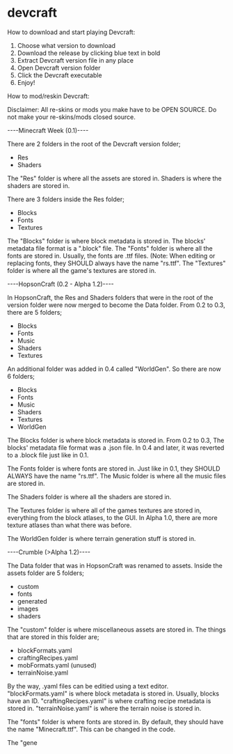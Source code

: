 # devcraft

How to download and start playing Devcraft:

1. Choose what version to download
2. Download the release by clicking blue text in bold
3. Extract Devcraft version file in any place
4. Open Devcraft version folder
5. Click the Devcraft executable
6. Enjoy!

How to mod/reskin Devcraft:

Disclaimer: All re-skins or mods you make have to be OPEN SOURCE. Do not make your re-skins/mods closed source.

----Minecraft Week (0.1)----

There are 2 folders in the root of the Devcraft version folder;
- Res
- Shaders

The "Res" folder is where all the assets are stored in. Shaders is where the shaders are stored in.

There are 3 folders inside the Res folder;
- Blocks
- Fonts
- Textures

The "Blocks" folder is where block metadata is stored in. The blocks' metadata file format is a ".block" file.
The "Fonts" folder is where all the fonts are stored in. Usually, the fonts are .ttf files. (Note: When editing or replacing fonts, they SHOULD always have the name "rs.ttf".
The "Textures" folder is where all the game's textures are stored in.

----HopsonCraft (0.2 - Alpha 1.2)----

In HopsonCraft, the Res and Shaders folders that were in the root of the version folder were now merged to become the Data folder.
From 0.2 to 0.3, there are 5 folders;
- Blocks
- Fonts
- Music
- Shaders
- Textures

An additional folder was added in 0.4 called "WorldGen".
So there are now 6 folders;
- Blocks
- Fonts
- Music
- Shaders
- Textures
- WorldGen

The Blocks folder is where block metadata is stored in. From 0.2 to 0.3, The blocks' metadata file format was a .json file. In 0.4 and later, it was reverted to a .block file just like in 0.1. 

The Fonts folder is where fonts are stored in. Just like in 0.1, they SHOULD ALWAYS have the name "rs.ttf". The Music folder is where all the music files are stored in. 

The Shaders folder is where all the shaders are stored in. 

The Textures folder is where all of the games textures are stored in, everything from the block atlases, to the GUI. In Alpha 1.0, there are more texture atlases than what there was before. 

The WorldGen folder is where terrain generation stuff is stored in.

----Crumble (>Alpha 1.2)----

The Data folder that was in HopsonCraft was renamed to assets.
Inside the assets folder are 5 folders;
- custom
- fonts
- generated
- images
- shaders

The "custom" folder is where miscellaneous assets are stored in. The things that are stored in this folder are;
- blockFormats.yaml
- craftingRecipes.yaml
- mobFormats.yaml (unused)
- terrainNoise.yaml

By the way, .yaml files can be editied using a text editor.
"blockFormats.yaml" is where block metadata is stored in. Usually, blocks have an ID. "craftingRecipes.yaml" is where crafting recipe metadata is stored in. "terrainNoise.yaml" is where the terrain noise is stored in.

The "fonts" folder is where fonts are stored in. By default, they should have the name "Minecraft.ttf". This can be changed in the code.

The "gene






